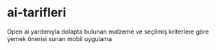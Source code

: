 # ai-tarifleri
Open ai yardımıyla dolapta bulunan malzeme ve seçilmiş kriterlere göre yemek önerisi sunan mobil uygulama
